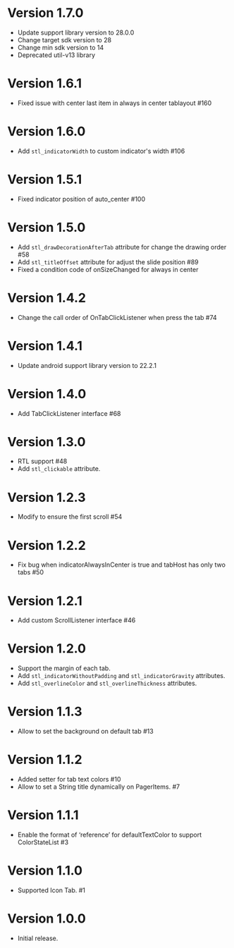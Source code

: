 # Version 1.7.0

* Update support library version to 28.0.0
* Change target sdk version to 28
* Change min sdk version to 14
* Deprecated util-v13 library

# Version 1.6.1

* Fixed issue with center last item in always in center tablayout #160

# Version 1.6.0

* Add `stl_indicatorWidth` to custom indicator's width #106

# Version 1.5.1

* Fixed indicator position of auto_center #100

# Version 1.5.0

* Add `stl_drawDecorationAfterTab` attribute for change the drawing order #58
* Add `stl_titleOffset` attribute for adjust the slide position #89
* Fixed a condition code of onSizeChanged for always in center

# Version 1.4.2

* Change the call order of OnTabClickListener when press the tab #74

# Version 1.4.1

* Update android support library version to 22.2.1

# Version 1.4.0

* Add TabClickListener interface #68

# Version 1.3.0

* RTL support #48
* Add `stl_clickable` attribute.

# Version 1.2.3

* Modify to ensure the first scroll #54

# Version 1.2.2

* Fix bug when indicatorAlwaysInCenter is true and tabHost has only two tabs #50

# Version 1.2.1

* Add custom ScrollListener interface #46

# Version 1.2.0

* Support the margin of each tab.
* Add `stl_indicatorWithoutPadding` and `stl_indicatorGravity` attributes.
* Add `stl_overlineColor` and `stl_overlineThickness` attributes.

# Version 1.1.3

* Allow to set the background on default tab #13

# Version 1.1.2

* Added setter for tab text colors #10
* Allow to set a String title dynamically on PagerItems. #7

# Version 1.1.1

* Enable the format of ‘reference’ for defaultTextColor to support ColorStateList #3

# Version 1.1.0

* Supported Icon Tab. #1


# Version 1.0.0

* Initial release.
